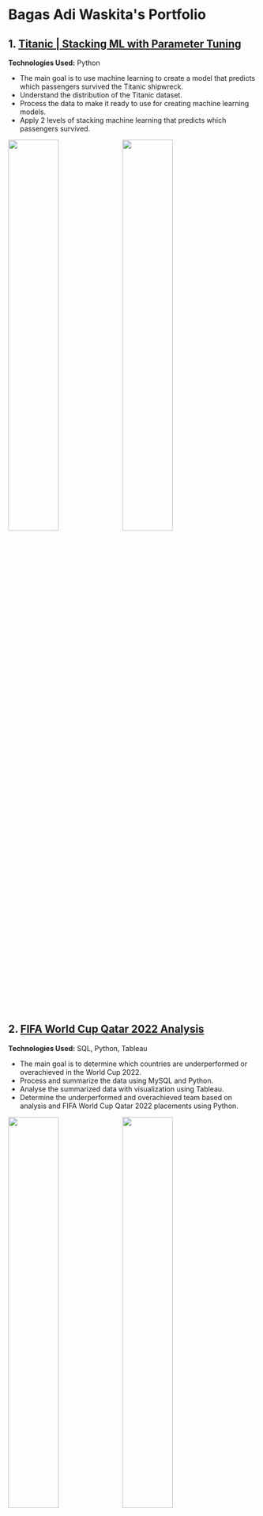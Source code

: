 # Bagas Adi Waskita's Portfolio

## 1. [Titanic | Stacking ML with Parameter Tuning](https://www.kaggle.com/code/bagasadiwaskita/titanic-stacking-ml-with-parameter-tuning)

**Technologies Used:** Python

- The main goal is to use machine learning to create a model that predicts which passengers survived the Titanic shipwreck.
- Understand the distribution of the Titanic dataset.
- Process the data to make it ready to use for creating machine learning models.
- Apply 2 levels of stacking machine learning that predicts which passengers survived.

<img src="https://www.kaggleusercontent.com/kf/143359339/eyJhbGciOiJkaXIiLCJlbmMiOiJBMTI4Q0JDLUhTMjU2In0..YlH-BAnjoMqoXM07JeOplQ.L3jaAjMJaK8tcBfFYbSVMZhhGQuoxUhHRSxVcf42z7o4h3xUGPJ3Ur-u1z1JTULhxvkJ6Y3LEc0VCgYYYlKU34n3kUKfZnZMiKdIgxjuvJ_fNJzRfXSJwTtc6DnDdO7Cp0stEF20eR33EQYFet-fNdHJSsoP_e8COCofQXO7MEeYVucV26QjEm1PmufoO2OqfkzC6VA3emq3wwUjWSh15QOVXolj13kKtInPQD98TZwYFmkkCkyad7nD4IVCMszeCfr7fVlfzIxVFFLtVABzTj69wI7kAk9-2qU7lrzH-PkRJH2bbDmj--XBsQWiPI5aZgs3gF017U-WMThf6KlZnEVfvWDZevdeWxuELB6qjqaHiWbeHSQt_fg9vHjd5PMvnKDiDqhfMERhJB-HoU-MWCO7tkYIuvUFKwl78hlIO2V1kMFYJLD6WTX8-eKbZncO1ZPd8pHeAokLJtKY3mD5DTqojIjcWfIbb3NwK3n5AY4DKojjHoCW7vTlp4-DS_eZRcQGPWcVWBMKqL7s_CE3jFmz7-yMzmKlfdg8Wnkf6l1Yc35vwXbYYgNCjTFykPBqXseVbHrOmNwCLXtXtTKdhBmwbe3yTJLqmRWG6716QO-UC8mfWuSBuVAGm71O17Rt-yUaGDk9VHmhJS5Doq0wGFpVwFc3B9aZgtULnupbeAbj9ERVDMwL1N-bF-JUtNof4g77hPEkME-csAWpcLzwYw.-ry82mu1nCpDuhQzc73r3w/__results___files/__results___116_1.png" width="45%" height="45%"> <img src="https://www.kaggleusercontent.com/kf/143359339/eyJhbGciOiJkaXIiLCJlbmMiOiJBMTI4Q0JDLUhTMjU2In0..YlH-BAnjoMqoXM07JeOplQ.L3jaAjMJaK8tcBfFYbSVMZhhGQuoxUhHRSxVcf42z7o4h3xUGPJ3Ur-u1z1JTULhxvkJ6Y3LEc0VCgYYYlKU34n3kUKfZnZMiKdIgxjuvJ_fNJzRfXSJwTtc6DnDdO7Cp0stEF20eR33EQYFet-fNdHJSsoP_e8COCofQXO7MEeYVucV26QjEm1PmufoO2OqfkzC6VA3emq3wwUjWSh15QOVXolj13kKtInPQD98TZwYFmkkCkyad7nD4IVCMszeCfr7fVlfzIxVFFLtVABzTj69wI7kAk9-2qU7lrzH-PkRJH2bbDmj--XBsQWiPI5aZgs3gF017U-WMThf6KlZnEVfvWDZevdeWxuELB6qjqaHiWbeHSQt_fg9vHjd5PMvnKDiDqhfMERhJB-HoU-MWCO7tkYIuvUFKwl78hlIO2V1kMFYJLD6WTX8-eKbZncO1ZPd8pHeAokLJtKY3mD5DTqojIjcWfIbb3NwK3n5AY4DKojjHoCW7vTlp4-DS_eZRcQGPWcVWBMKqL7s_CE3jFmz7-yMzmKlfdg8Wnkf6l1Yc35vwXbYYgNCjTFykPBqXseVbHrOmNwCLXtXtTKdhBmwbe3yTJLqmRWG6716QO-UC8mfWuSBuVAGm71O17Rt-yUaGDk9VHmhJS5Doq0wGFpVwFc3B9aZgtULnupbeAbj9ERVDMwL1N-bF-JUtNof4g77hPEkME-csAWpcLzwYw.-ry82mu1nCpDuhQzc73r3w/__results___files/__results___181_2.png" width="45%" height="45%">

## 2. [FIFA World Cup Qatar 2022 Analysis](https://bagasadiwaskita.github.io/wc22-analysis/)

**Technologies Used:** SQL, Python, Tableau

- The main goal is to determine which countries are underperformed or overachieved in the World Cup 2022.
- Process and summarize the data using MySQL and Python.
- Analyse the summarized data with visualization using Tableau.
- Determine the underperformed and overachieved team based on analysis and FIFA World Cup Qatar 2022 placements using Python.

<img src="https://raw.githubusercontent.com/bagasadiwaskita/wc22-analysis/main/Analysis_and_Visualization/Viz/Avg_Goals_per_Avg_Caps_GS.png" width="45%" height="45%"> <img src="https://raw.githubusercontent.com/bagasadiwaskita/wc22-analysis/main/Analysis_and_Visualization/Viz/Unbeaten_Streak_GS.png" width="45%" height="45%">
